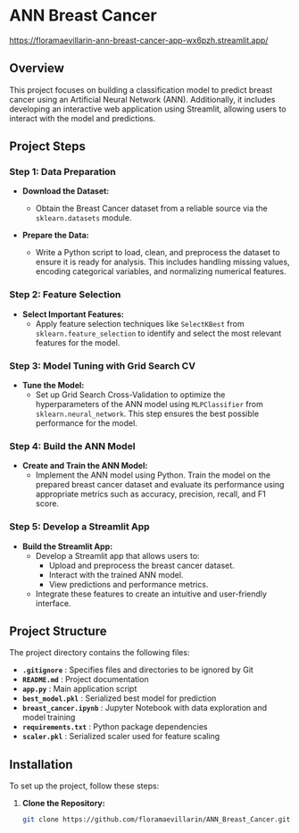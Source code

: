 # ANN Breast Cancer

https://floramaevillarin-ann-breast-cancer-app-wx6pzh.streamlit.app/

## Overview

This project focuses on building a classification model to predict breast cancer using an Artificial Neural Network (ANN). Additionally, it includes developing an interactive web application using Streamlit, allowing users to interact with the model and predictions.

## Project Steps

### Step 1: Data Preparation

- **Download the Dataset:**
  - Obtain the Breast Cancer dataset from a reliable source via the `sklearn.datasets` module.

- **Prepare the Data:**
  - Write a Python script to load, clean, and preprocess the dataset to ensure it is ready for analysis. This includes handling missing values, encoding categorical variables, and normalizing numerical features.

### Step 2: Feature Selection

- **Select Important Features:**
  - Apply feature selection techniques like `SelectKBest` from `sklearn.feature_selection` to identify and select the most relevant features for the model.

### Step 3: Model Tuning with Grid Search CV

- **Tune the Model:**
  - Set up Grid Search Cross-Validation to optimize the hyperparameters of the ANN model using `MLPClassifier` from `sklearn.neural_network`. This step ensures the best possible performance for the model.

### Step 4: Build the ANN Model

- **Create and Train the ANN Model:**
  - Implement the ANN model using Python. Train the model on the prepared breast cancer dataset and evaluate its performance using appropriate metrics such as accuracy, precision, recall, and F1 score.

### Step 5: Develop a Streamlit App

- **Build the Streamlit App:**
  - Develop a Streamlit app that allows users to:
    - Upload and preprocess the breast cancer dataset.
    - Interact with the trained ANN model.
    - View predictions and performance metrics.
  - Integrate these features to create an intuitive and user-friendly interface.

## Project Structure

The project directory contains the following files:

- **`.gitignore`**           : Specifies files and directories to be ignored by Git
- **`README.md`**            : Project documentation
- **`app.py`**               : Main application script
- **`best_model.pkl`**       : Serialized best model for prediction
- **`breast_cancer.ipynb`**  : Jupyter Notebook with data exploration and model training
- **`requirements.txt`**     : Python package dependencies
- **`scaler.pkl`**           : Serialized scaler used for feature scaling


## Installation

To set up the project, follow these steps:

1. **Clone the Repository:**

   ```bash
   git clone https://github.com/floramaevillarin/ANN_Breast_Cancer.git
